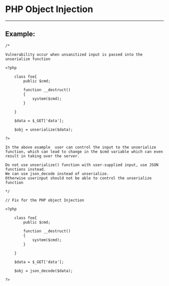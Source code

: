 # PHP Object Injection
-------

## Example:

	/*
	
	Vulnerability occur when unsanitized input is passed into the unserialize function

	<?php

		class foo{
			public $cmd;

			function __destruct()
			{
				system($cmd);
			}

		}

		$data = $_GET['data'];

		$obj = unserialize($data);

	?>

	In the above example  user can control the input to the unserialize function, which can lead to change in the $cmd variable which can even result in taking over the server.

	Do not use unserialize() function with user-supplied input, use JSON functions instead.
	We can use json_decode instead of unserialize.
	Otherwise userinput should not be able to control the unserialize function
	
	*/

	// Fix for the PHP object Injection
	
	<?php

		class foo{
			public $cmd;

			function __destruct()
			{
				system($cmd);
			}

		}

		$data = $_GET['data'];

		$obj = json_decode($data);

	?>	
